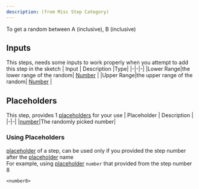 ```yaml
---
description: (from Misc Step Category)
---
```

To get a random between A (inclusive), B (inclusive)

## Inputs
This steps, needs some inputs to work properly when you attempt to add this step in the sketch
| Input      | Description |Type|
|-|-|-|
|Lower Range|the lower range of the random| [ Number](../inputs/number.md) |
|Upper Range|the upper range of the random| [ Number](../inputs/number.md) |

## Placeholders
This step, provides 1 [placeholders](../tutorials/placeholder.md) for your use
| Placeholder      | Description |
|-|-|
|[number](../placeholders/number.md)|The randomly picked number|

### Using Placeholders
[placeholder](../tutorials/placeholder.md) of a step, can be used only if you provided the step number after the [placeholder](../tutorials/placeholder.md) name\
For example, using [placeholder](../tutorials/placeholder.md) `number` that provided from the step number 8
 
```
<number8>
```
